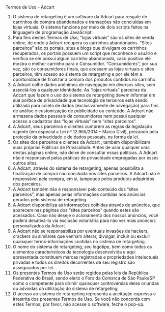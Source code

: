 Termos de Uso - Adcart

1. O sistema de retargeting é um software da Adcart para resgate de carrinhos de compra abandonados e transações não concluídas em lojas virtuais. O sistema funciona por meio de dois scripts feitos na linguagem de programação JavaScript.
2. Para fins destes Termos de Uso, “lojas virtuais” são os sites de venda online, de onde a Adcart recupera os carrinhos abandonados. “Sites parceiros” são os portais, sites e blogs que divulgam os carrinhos recuperados, os portais possuem um script que reconhece o usuário e verifica se ele possui algum carrinho abandonado, caso positivo ele mostra o melhor carrinho para o Consumidor. “Consumidores”, por sua vez, são os consumidores finais, que acessam as lojas virtuais e sites parceiros, têm acesso ao sistema de retargeting e por ele têm a oportunidade de finalizar a compra dos produtos contidos no carrinho.
3. A Adcart colhe dados anônimos de navegação em diversos sites, sem associá-los a qualquer identidade. As “lojas virtuais” parceiras da Adcart que fazem o uso do sistema de retargeting devem informar em sua política de privacidade que tecnologia de terceiros está sendo utilizada para coleta de dados (exclusivamente de navegação) para fins de análise e customização de publicidade ou conteúdo. A Adcart não armazena dados pessoais de consumidores nem possui qualquer acesso a cadastros das “lojas virtuais” nem “sites parceiros”.
4. A Adcart, seus parceiros e clientes cumprem as regras da legislação vigente (em especial a Lei nº 12.965/2014 – Marco Civil), prezando pela proteção da privacidade e de dados pessoais, na forma da lei.
5. Os sites dos parceiros e clientes da Adcart , também disponibilizam suas próprias Políticas de Privacidade. Antes de usar qualquer uma destas páginas online, não deixe de consultar essas políticas. A Adcart não é responsável pelas práticas de privacidade empregadas por esses outros sites.
6. A Adcart, através do sistema de retargeting, apenas possibilita a finalização de compra não concluída nos sites parceiros. A Adcart não é responsável pela compra, em si, tampouco pelos produtos adquiridos dos parceiros.
7. A Adcart também não é responsável pelo conteúdo dos “sites parceiros”, mas apenas pelas informações contidas nos anúncios gerados pelo sistema de retargeting.
8. A Adcart disponibiliza as informações colhidas através de anúncios, que aparecem nas páginas dos “sites parceiros” quando estes são acessados. Caso não deseje o acionamento dos nossos anúncios, você poderá desativá-lo via exclusão voluntária para não ver mais anúncios personalizados da Adcart.
9. A Adcart não se responsabiliza por eventuais invasões de hackers, crackers ou similares que venham alterar, divulgar, incluir ou excluir quaisquer terms-informações contidas no sistema de retargeting.
10. O nome do sistema de retargeting, seu logotipo, bem como todos os elementos característicos da tecnologia desenvolvida e aqui apresentada constituem marcas registradas e propriedades intelectuais privadas e todos os direitos decorrentes de seu registro são assegurados por lei.
11. Os presentes Termos de Uso serão regidos pelas leis da República Federativa do Brasil, sendo eleito o Foro da Comarca de São Paulo/SP como o competente para dirimir quaisquer controvérsias deles oriundas ou advindas da utilização do sistema de retargeting.
12. O acesso ao sistema de retargeting representa a aceitação expressa e irrestrita dos presentes Termos de Uso. Se você não concorda com estes Termos, por favor, não acesse o software, feche o pop-up.
